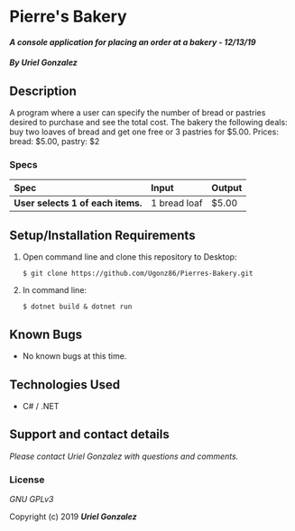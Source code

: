 # Pierre's Bakery

#### _A console application for placing an order at a bakery - 12/13/19_

#### _By **Uriel Gonzalez**_

## Description

A program where a user can specify the number of bread or pastries desired to purchase and see the total cost. The bakery the following deals: buy two loaves of bread and get one free or 3 pastries for $5.00.
Prices: bread: $5.00, pastry: $2

### Specs
| Spec | Input | Output |
| :-------------     | :------------- | :------------- |
| **User selects 1 of each items.** | 1 bread loaf | $5.00 |

## Setup/Installation Requirements

1. Open command line and clone this repository to Desktop:
    ```
    $ git clone https://github.com/Ugonz86/Pierres-Bakery.git
    ```
2. In command line:
    ```
    $ dotnet build & dotnet run
    ```

## Known Bugs
* No known bugs at this time.

## Technologies Used
* C# / .NET

## Support and contact details

_Please contact Uriel Gonzalez with questions and comments._

### License

*GNU GPLv3*

Copyright (c) 2019 **_Uriel Gonzalez_**
